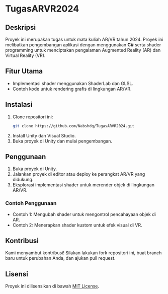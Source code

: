 # TugasARVR2024

## Deskripsi
Proyek ini merupakan tugas untuk mata kuliah AR/VR tahun 2024. Proyek ini melibatkan pengembangan aplikasi dengan menggunakan **C#** serta shader programming untuk menciptakan pengalaman Augmented Reality (AR) dan Virtual Reality (VR).

## Fitur Utama
- Implementasi shader menggunakan ShaderLab dan GLSL.
- Contoh kode untuk rendering grafis di lingkungan AR/VR.
  
## Instalasi
1. Clone repositori ini:
   ```bash
   git clone https://github.com/Nabshdq/TugasARVR2024.git
    ```
2. Install Unity dan Visual Studio.
3. Buka proyek di Unity dan mulai pengembangan.

## Penggunaan
1. Buka proyek di Unity.
2. Jalankan proyek di editor atau deploy ke perangkat AR/VR yang didukung.
3. Eksplorasi implementasi shader untuk merender objek di lingkungan AR/VR.

### Contoh Penggunaan
- Contoh 1: Mengubah shader untuk mengontrol pencahayaan objek di AR.
- Contoh 2: Menerapkan shader kustom untuk efek visual di VR.

## Kontribusi
Kami menyambut kontribusi! Silakan lakukan fork repositori ini, buat branch baru untuk perubahan Anda, dan ajukan pull request.

## Lisensi
Proyek ini dilisensikan di bawah [MIT License](LICENSE).
